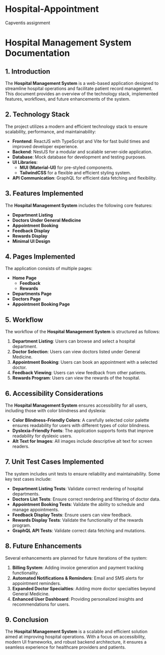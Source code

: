 # Hospital-Appointment
Capventis assignment
# **Hospital Management System Documentation**

## **1. Introduction**
The **Hospital Management System** is a web-based application designed to streamline hospital operations and facilitate patient record management. This document provides an overview of the technology stack, implemented features, workflows, and future enhancements of the system.

## **2. Technology Stack**
The project utilizes a modern and efficient technology stack to ensure scalability, performance, and maintainability:

- **Frontend**: ReactJS with TypeScript and Vite for fast build times and improved developer experience.
- **Backend**: NestJS for a modular and scalable server-side application.
- **Database**: Mock database for development and testing purposes.
- **UI Libraries**:
  - **MUI (Material-UI)** for pre-styled components.
  - **TailwindCSS** for a flexible and efficient styling system.
- **API Communication**: GraphQL for efficient data fetching and flexibility.

## **3. Features Implemented**
The **Hospital Management System** includes the following core features:

- **Department Listing**
- **Doctors Under General Medicine**
- **Appointment Booking**
- **Feedback Display**
- **Rewards Display**
- **Minimal UI Design**

## **4. Pages Implemented**
The application consists of multiple pages:

- **Home Page**
  - **Feedback**
  - **Rewards**
- **Departments Page**
- **Doctors Page**
- **Appointment Booking Page**


## **5. Workflow**
The workflow of the **Hospital Management System** is structured as follows:

1. **Department Listing**: Users can browse and select a hospital department.
2. **Doctor Selection**: Users can view doctors listed under General Medicine.
3. **Appointment Booking**: Users can book an appointment with a selected doctor.
4. **Feedback Viewing**: Users can view feedback from other patients.
5. **Rewards Program**: Users can view the rewards of the hospital.

## **6. Accessibility Considerations**
The **Hospital Management System** ensures accessibility for all users, including those with color blindness and dyslexia:

- **Color Blindness-Friendly Colors**: A carefully selected color palette ensures readability for users with different types of color blindness.
- **Dyslexia-Friendly Fonts**: The application supports fonts that improve readability for dyslexic users.
- **Alt Text for Images**: All images include descriptive alt text for screen readers.

## **7. Unit Test Cases Implemented**
The system includes unit tests to ensure reliability and maintainability. Some key test cases include:

- **Department Listing Tests**: Validate correct rendering of hospital departments.
- **Doctors List Tests**: Ensure correct rendering and filtering of doctor data.
- **Appointment Booking Tests**: Validate the ability to schedule and manage appointments.
- **Feedback Display Tests**: Ensure users can view feedback.
- **Rewards Display Tests**: Validate the functionality of the rewards program.
- **GraphQL API Tests**: Validate correct data fetching and mutations.

## **8. Future Enhancements**
Several enhancements are planned for future iterations of the system:

1. **Billing System**: Adding invoice generation and payment tracking functionality.
2. **Automated Notifications & Reminders**: Email and SMS alerts for appointment reminders.
3. **Expanded Doctor Specialties**: Adding more doctor specialties beyond General Medicine.
4. **Enhanced User Dashboard**: Providing personalized insights and recommendations for users.

## **9. Conclusion**
The **Hospital Management System** is a scalable and efficient solution aimed at improving hospital operations. With a focus on accessibility, modern UI frameworks, and robust backend architecture, it ensures a seamless experience for healthcare providers and patients.

